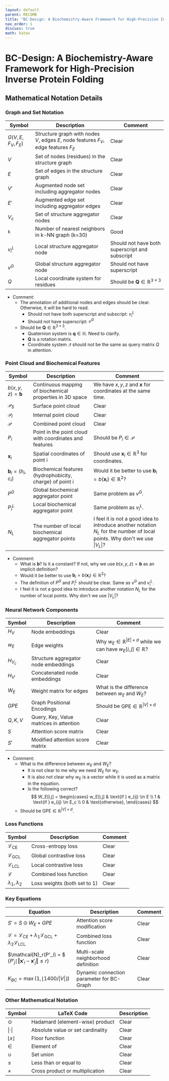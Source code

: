 ```yaml
---
layout: default
parent: RECOMB
title: "BC-Design: A Biochemistry-Aware Framework for High-Precision Inverse Protein Folding"
nav_order: 1
discuss: true
math: katex
---
```


# BC-Design: A Biochemistry-Aware Framework for High-Precision Inverse Protein Folding

## Mathematical Notation Details

### Graph and Set Notation

| Symbol | Description | Comment |
|--------|------------|-------------|
| $G(V, E, F_V, F_E)$ | Structure graph with nodes $V$, edges $E$, node features $F_V$, edge features $F_E$ | Clear |
| $V$ | Set of nodes (residues) in the structure graph | Clear |
| $E$ | Set of edges in the structure graph | Clear |
| $V'$ | Augmented node set including aggregator nodes | Clear |
| $E'$ | Augmented edge set including aggregator edges | Clear |
| $V_c$ | Set of structure aggregator nodes | Clear |
| `k` | Number of nearest neighbors in k-NN graph (k=30) | Good |
| $v_i^L$ | Local structure aggregator node | Should not have both superscript and subscript |
| $v^G$ | Global structure aggregator node | Should not have superscript |
| $Q$ | Local coordinate system for residues | Should be $\mathbf{Q} \in \mathbb{R}^{3 \times 3}$ |

- Comment:
  - The annotation of additional nodes and edges should be clear. Otherwise, it will be hard to read.
    - Should not have both superscript and subscript: $v_i^L$
    - Should not have superscript: $v^G$
  - Should be $\mathbf{Q} \in \mathbb{R}^{3 \times 3}$.
    - Quaternion system is $\mathbf{q} \in \mathbb{H}$. Need to clarify.
    - $\mathbf{Q}$ is a rotation matrix.
    - Coordinate system $\mathcal{Q}$ should not be the same as query matrix $Q$ in attention.


### Point Cloud and Biochemical Features

| Symbol | Description | Comment |
|--------|------------|-------------|
| $b(x, y, z) = \mathbf{b}$ | Continuous mapping of biochemical properties in 3D space | We have $x, y, z$ and $\mathbf{x}$ for coordinates at the same time. |
| $\mathcal{P}_S$ | Surface point cloud | Clear |
| $\mathcal{P}_I$ | Internal point cloud | Clear |
| $\mathcal{P}$ | Combined point cloud | Clear |
| $P_i$ | Point in the point cloud with coordinates and features | Should be $P_i \in \mathcal{P}$ |
| $\mathbf{x}_i$ | Spatial coordinates of point i | Should use $\mathbf{x}_i \in \mathbb{R}^3$ for coordinates. |
| $\mathbf{b}_i = (h_i, c_i)$ | Biochemical features (hydrophobicity, charge) of point i | Would it be better to use $\mathbf{b}_i = b(\mathbf{x}_i) \in \mathbb{R}^2$? |
| $P^G$ | Global biochemical aggregator point | Same problem as $v^G$. |
| $P_i^L$ | Local biochemical aggregator point | Same problem as $v_i^L$. |
| $N_L$ | The number of local biochemical aggregator points | I feel it is not a good idea to introduce another notation $N_L$ for the number of local points. Why don't we use $\vert V_L \vert$? |

- Comment:
  - What is $\mathbf{b}$? Is it a constant? If not, why we use $b(x, y, z) = \mathbf{b}$ as an implicit definition?
  - Would it be better to use $\mathbf{b}_i = b(\mathbf{x}_i) \in \mathbb{R}^2$?
  - The definition of $P^G$ and $P_i^L$ should be clear. Same as $v^G$ and $v_i^L$.
  - I feel it is not a good idea to introduce another notation $N_L$ for the number of local points. Why don't we use $\vert V_L \vert$?

### Neural Network Components

| Symbol | Description | Comment |
|--------|------------|-------------|
| $H_V$ | Node embeddings | Clear |
| $w_E$ | Edge weights | Why $w_E \in \mathbb{R}^{\vert E \vert \times d}$ while we can have $w_E[i,j] \in \mathbb{R}$? |
| $H_{V_c}$ | Structure aggregator node embeddings | Clear |
| $H_{V'}$ | Concatenated node embeddings | Clear |
| $W_E$ | Weight matrix for edges | What is the difference between $w_E$ and $W_E$? |
| $GPE$ | Graph Positional Encodings | Should be $\text{GPE} \in \mathbb{R}^{\vert V \vert \times d}$ |
| $Q, K, V$ | Query, Key, Value matrices in attention | Clear |
| $S$ | Attention score matrix | Clear |
| $S'$ | Modified attention score matrix | Clear |

- Comment:
  - What is the difference between $w_E$ and $W_E$?
    - It is not clear to me why we need $W_E$ for $w_E$.
    - It is also not clear why $w_E$ is a vector while it is used as a matrix in the equation.
    - Is the following correct?
$$
W_E[i,j] = \begin{cases}
w_E[i,j] & \text{if } e_{ij} \in E \\
1 & \text{if } e_{ij} \in E_c \\
0 & \text{otherwise},
\end{cases}
$$
  - Should be $\text{GPE} \in \mathbb{R}^{\vert V \vert \times d}$.

### Loss Functions

| Symbol | Description | Comment |
|--------|------------|-------------|
| $\mathcal{L}_{\text{CE}}$ | Cross-entropy loss | Clear |
| $\mathcal{L}_{\text{GCL}}$ | Global contrastive loss | Clear |
| $\mathcal{L}_{\text{LCL}}$ | Local contrastive loss | Clear |
| $\mathcal{L}$ | Combined loss function | Clear |
| $\lambda_1, \lambda_2$ | Loss weights (both set to 1) | Clear |

### Key Equations

| Equation | Description | Comment |
|----------|-------------|-------------|
| $S' = S \odot W_E + GPE$ | Attention score modification | Clear |
| $\mathcal{L} = \mathcal{L}_{\text{CE}} + \lambda_1\mathcal{L}_{\text{GCL}} + \lambda_2\mathcal{L}_{\text{LCL}}$ | Combined loss function | Clear |
| $\mathcal{N}_r(P'_i) = $ {$P'_j \mid \Vert \mathbf{x}'_i - \mathbf{x}'_j \Vert \leq r$} | Multi-scale neighborhood definition | Clear |
| $K_{BC} = \max(1, \lfloor 1400/\vert V \vert \rfloor)$ | Dynamic connection parameter for BC-Graph | Clear |

### Other Mathematical Notation

| Symbol | LaTeX Code | Description |
|--------|------------|-------------|
| $\odot$ | Hadamard (element-wise) product | Clear |
| $\vert \cdot \vert$ | Absolute value or set cardinality | Clear |
| $\lfloor x \rfloor$ | Floor function | Clear |
| $\in$ | Element of | Clear |
| $\cup$ | Set union | Clear |
| $\leq$ | Less than or equal to | Clear |
| $\times$ | Cross product or multiplication | Clear |
